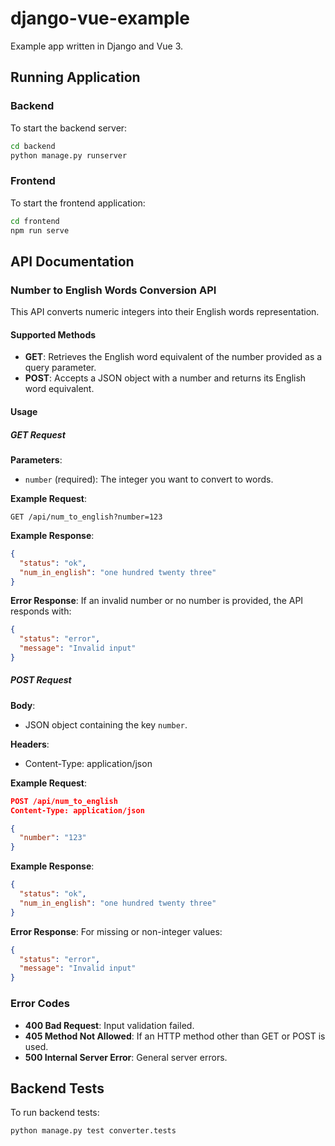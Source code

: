 # django-vue-example
Example app written in Django and Vue 3.

## Running Application

### Backend
To start the backend server:
```bash
cd backend
python manage.py runserver
```

### Frontend
To start the frontend application:
```bash
cd frontend
npm run serve
```

## API Documentation

### Number to English Words Conversion API

This API converts numeric integers into their English words representation.

#### Supported Methods

- **GET**: Retrieves the English word equivalent of the number provided as a query parameter.
- **POST**: Accepts a JSON object with a number and returns its English word equivalent.

#### Usage

##### GET Request

**Parameters**:
- `number` (required): The integer you want to convert to words.

**Example Request**:
```
GET /api/num_to_english?number=123
```

**Example Response**:
```json
{
  "status": "ok",
  "num_in_english": "one hundred twenty three"
}
```

**Error Response**:
If an invalid number or no number is provided, the API responds with:
```json
{
  "status": "error",
  "message": "Invalid input"
}
```

##### POST Request

**Body**:
- JSON object containing the key `number`.

**Headers**:
- Content-Type: application/json

**Example Request**:
```json
POST /api/num_to_english
Content-Type: application/json

{
  "number": "123"
}
```

**Example Response**:
```json
{
  "status": "ok",
  "num_in_english": "one hundred twenty three"
}
```

**Error Response**:
For missing or non-integer values:
```json
{
  "status": "error",
  "message": "Invalid input"
}
```

### Error Codes

- **400 Bad Request**: Input validation failed.
- **405 Method Not Allowed**: If an HTTP method other than GET or POST is used.
- **500 Internal Server Error**: General server errors.


## Backend Tests

To run backend tests:
```bash
python manage.py test converter.tests
```
